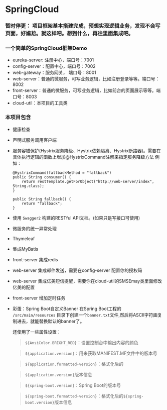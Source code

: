 # SpringCloud

### 暂时停更： 项目框架基本搭建完成，预想实现逻辑业务，发现不会写页面，好尴尬。就这样吧。想到什么，再往里面集成吧。 



### 一个简单的SpringCloud框架Demo

- eureka-server: 注册中心，端口号：7001
- config-server：配置中心，端口号：7002
- web-gateway：服务网关， 端口号：8001
- web-server：普通的微服务，可写业务逻辑，比如注册登录等等。端口号：8002
- front-server：普通的微服务，可写业务逻辑，比如前台的页面展示等等。端口号：8003
- cloud-util：本项目的工具类

### 本项目包含

- 健康检查
- 声明式服务调用客户端
- 服务容错保护(Hystrix服务降级、Hystrix依赖隔离、Hystrix断路器)。需要在具体执行逻辑的函数上增加@HystrixCommand注解来指定服务降级方法
  例如：
    
    ```
    @HystrixCommand(fallbackMethod = "fallback")
    public String consumer() {
        return restTemplate.getForObject("http://web-server/index", String.class);
    }
    
    public String fallback() {
        return "fallback";
    }
    ```
    
- 使用 `Swagger2` 构建的RESTful API文档。(如果只是写接口可使用)
- 微服务的统一异常处理
- Thymeleaf
- 集成MyBatis
- front-server 集成redis
- web-server 集成邮件发送，需要在config-server 配置你的授权码
- web-server 集成亿美短信提醒，需要你在cloud-util的SMSEmay类里面修改亿美的配置
- front-server 增加定时任务
- 彩蛋：Spring Boot自定义Banner
  在Spring Boot工程的 `/src/main/resources` 目录下创建一个`banner.txt`文件,然后将ASCII字符画复制进去，就能替换默认的banner了。
  
  还使用了一些属性设置：
  
  > `${AnsiColor.BRIGHT_RED}`：设置控制台中输出内容的颜色
  
  > `${application.version}`：用来获取MANIFEST.MF文件中的版本号
  
  > `${application.formatted-version}`：格式化后的
  
  > `${application.version}`版本信息
  
  > `${spring-boot.version}`：Spring Boot的版本号
  
  > `${spring-boot.formatted-version}`：格式化后的`${spring-boot.version}`版本信息


  




